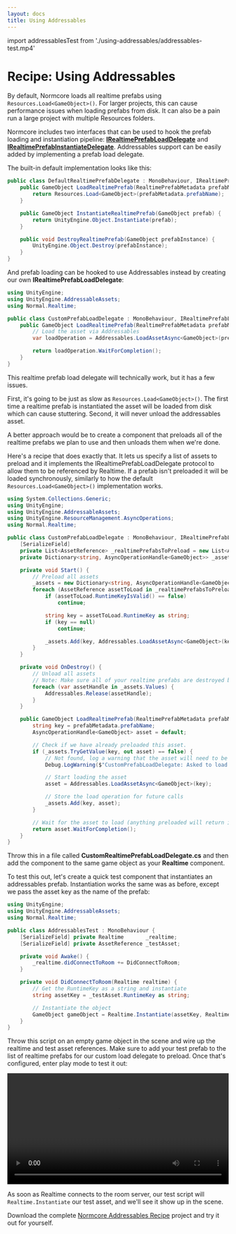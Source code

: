```yaml
---
layout: docs
title: Using Addressables
---
```

import addressablesTest from './using-addressables/addressables-test.mp4'

# Recipe: Using Addressables

By default, Normcore loads all realtime prefabs using `Resources.Load<GameObject>()`. For larger projects, this can cause performance issues when loading prefabs from disk. It can also be a pain run a large project with multiple Resources folders.

Normcore includes two interfaces that can be used to hook the prefab loading and instantiation pipeline: [**IRealtimePrefabLoadDelegate**](../../reference/classes/Normal.Realtime.IRealtimePrefabLoadDelegate) and [**IRealtimePrefabInstantiateDelegate**](../../reference/classes/Normal.Realtime.IRealtimePrefabInstantiateDelegate). Addressables support can be easily added by implementing a prefab load delegate.

The built-in default implementation looks like this:

```csharp
public class DefaultRealtimePrefabDelegate : MonoBehaviour, IRealtimePrefabLoadDelegate, IRealtimePrefabInstantiateDelegate {
    public GameObject LoadRealtimePrefab(RealtimePrefabMetadata prefabMetadata) {
        return Resources.Load<GameObject>(prefabMetadata.prefabName);
    }

    public GameObject InstantiateRealtimePrefab(GameObject prefab) {
        return UnityEngine.Object.Instantiate(prefab);
    }

    public void DestroyRealtimePrefab(GameObject prefabInstance) {
        UnityEngine.Object.Destroy(prefabInstance);
    }
}
```

And prefab loading can be hooked to use Addressables instead by creating our own **IRealtimePrefabLoadDelegate**:

```csharp
using UnityEngine;
using UnityEngine.AddressableAssets;
using Normal.Realtime;

public class CustomPrefabLoadDelegate : MonoBehaviour, IRealtimePrefabLoadDelegate {
    public GameObject LoadRealtimePrefab(RealtimePrefabMetadata prefabMetadata) {
        // Load the asset via Addressables
        var loadOperation = Addressables.LoadAssetAsync<GameObject>(prefabMetadata.prefabName);

        return loadOperation.WaitForCompletion();
    }
}
```

This realtime prefab load delegate will technically work, but it has a few issues.

First, it's going to be just as slow as `Resources.Load<GameObject>()`. The first time a realtime prefab is instantiated the asset will be loaded from disk which can cause stuttering. Second, it will never unload the addressables asset.

A better approach would be to create a component that preloads all of the realtime prefabs we plan to use and then unloads them when we're done.

Here's a recipe that does exactly that. It lets us specify a list of assets to preload and it implements the IRealtimePrefabLoadDelegate protocol to allow them to be referenced by Realtime. If a prefab isn't preloaded it will be loaded synchronously, similarly to how the default `Resources.Load<GameObject>()` implementation works.

```csharp
using System.Collections.Generic;
using UnityEngine;
using UnityEngine.AddressableAssets;
using UnityEngine.ResourceManagement.AsyncOperations;
using Normal.Realtime;

public class CustomPrefabLoadDelegate : MonoBehaviour, IRealtimePrefabLoadDelegate {
    [SerializeField]
    private List<AssetReference> _realtimePrefabsToPreload = new List<AssetReference>();
    private Dictionary<string, AsyncOperationHandle<GameObject>> _assets;

    private void Start() {
        // Preload all assets
        _assets = new Dictionary<string, AsyncOperationHandle<GameObject>>();
        foreach (AssetReference assetToLoad in _realtimePrefabsToPreload) {
            if (assetToLoad.RuntimeKeyIsValid() == false)
                continue;

            string key = assetToLoad.RuntimeKey as string;
            if (key == null)
                continue;

            _assets.Add(key, Addressables.LoadAssetAsync<GameObject>(key));
        }
    }

    private void OnDestroy() {
        // Unload all assets
        // Note: Make sure all of your realtime prefabs are destroyed before this script is destroyed otherwise it may unload assets that are in use by realtime prefabs in the scene.
        foreach (var assetHandle in _assets.Values) {
            Addressables.Release(assetHandle);
        }
    }

    public GameObject LoadRealtimePrefab(RealtimePrefabMetadata prefabMetadata) {
        string key = prefabMetadata.prefabName;
        AsyncOperationHandle<GameObject> asset = default;

        // Check if we have already preloaded this asset.
        if (_assets.TryGetValue(key, out asset) == false) {
            // Not found, log a warning that the asset will need to be loaded into memory.
            Debug.LogWarning($"CustomPrefabLoadDelegate: Asked to load a prefab that doesn't exist in our list of preloaded assets. Will load synchronously, but this may be slow if the asset isn't already loaded.");

            // Start loading the asset
            asset = Addressables.LoadAssetAsync<GameObject>(key);

            // Store the load operation for future calls
            _assets.Add(key, asset);
        }

        // Wait for the asset to load (anything preloaded will return instantly)
        return asset.WaitForCompletion();
    }
}
```

Throw this in a file called **CustomRealtimePrefabLoadDelegate.cs** and then add the component to the same game object as your **Realtime** component.

To test this out, let's create a quick test component that instantiates an addressables prefab. Instantiation works the same was as before, except we pass the asset key as the name of the prefab:

```csharp
using UnityEngine;
using UnityEngine.AddressableAssets;
using Normal.Realtime;

public class AddressablesTest : MonoBehaviour {
    [SerializeField] private Realtime       _realtime;
    [SerializeField] private AssetReference _testAsset;

    private void Awake() {
        _realtime.didConnectToRoom += DidConnectToRoom;
    }

    private void DidConnectToRoom(Realtime realtime) {
        // Get the RuntimeKey as a string and instantiate
        string assetKey = _testAsset.RuntimeKey as string;

        // Instantiate the object
        GameObject gameObject = Realtime.Instantiate(assetKey, Realtime.InstantiateOptions.defaults);
    }
}
```

Throw this script on an empty game object in the scene and wire up the realtime and test asset references. Make sure to add your test prefab to the list of realtime prefabs for our custom load delegate to preload. Once that's configured, enter play mode to test it out:

<video width="100%" controls><source src={addressablesTest} /></video> 

As soon as Realtime connects to the room server, our test script will `Realtime.Instantiate` our test asset, and we'll see it show up in the scene.

Download the complete [Normcore Addressables Recipe](https://github.com/NormalVR/Normcore-Samples/releases/latest/download/Normcore-Addressables-Recipe.zip) project and try it out for yourself.
